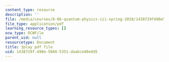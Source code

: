 ```yaml
---
content_type: resource
description: ''
file: /media/courses/8-06-quantum-physics-iii-spring-2018/1438729f498e56685351daabce40edd5_67yCE-yt0T8.pdf
file_type: application/pdf
learning_resource_types: []
ocw_type: OCWFile
parent_uid: null
resourcetype: Document
title: 3play pdf file
uid: 1438729f-498e-5668-5351-daabce40edd5
---
```

